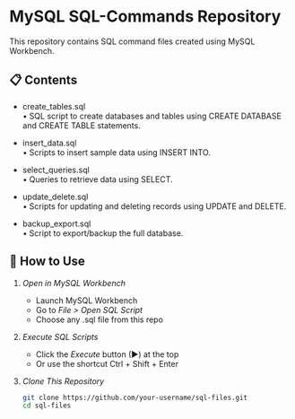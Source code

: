 # MySQL SQL-Commands Repository

This repository contains SQL command files created using MySQL Workbench.

## 📋 Contents

- create_tables.sql  
  • SQL script to create databases and tables using CREATE DATABASE and CREATE TABLE statements.

- insert_data.sql  
  • Scripts to insert sample data using INSERT INTO.

- select_queries.sql  
  • Queries to retrieve data using SELECT.

- update_delete.sql  
  • Scripts for updating and deleting records using UPDATE and DELETE.

- backup_export.sql  
  • Script to export/backup the full database.

## 🚀 How to Use

1. *Open in MySQL Workbench*
   - Launch MySQL Workbench  
   - Go to *File > Open SQL Script*  
   - Choose any .sql file from this repo

2. *Execute SQL Scripts*
   - Click the *Execute* button (▶) at the top
   - Or use the shortcut Ctrl + Shift + Enter

3. *Clone This Repository*
   ```bash
   git clone https://github.com/your-username/sql-files.git
   cd sql-files
